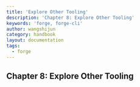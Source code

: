 ```yaml
---
title: 'Explore Other Tooling'
description: 'Chapter 8: Explore Other Tooling'
keywords: 'forge, forge-cli'
author: wangshijun
category: handbook
layout: documentation
tags:
  - forge
---
```


## Chapter 8: Explore Other Tooling
